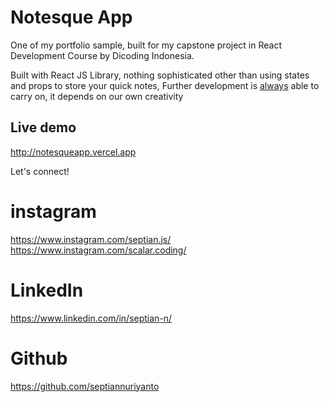 # Notesque App

One of my portfolio sample, built for my capstone project in React Development Course by Dicoding Indonesia.

Built with React JS Library, nothing sophisticated other than using states and props to store your quick notes,
Further development is <u>always</u> able to carry on, it depends on our own creativity

## Live demo
http://notesqueapp.vercel.app


Let's connect!

# instagram
https://www.instagram.com/septian.js/ <br>
https://www.instagram.com/scalar.coding/

# LinkedIn
https://www.linkedin.com/in/septian-n/

# Github
https://github.com/septiannuriyanto
